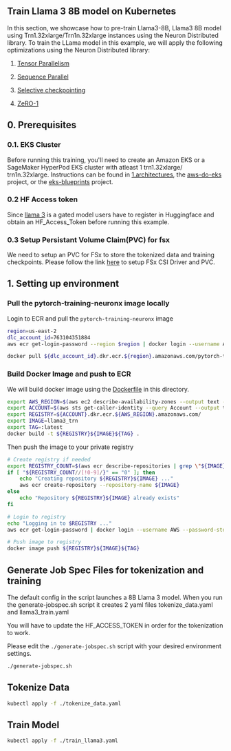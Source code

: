 ## Train Llama 3 8B model on Kubernetes

In this section, we showcase how to pre-train Llama3-8B, Llama3 8B model using Trn1.32xlarge/Trn1n.32xlarge instances using the Neuron Distributed library. To train the LLama model in this example, we will apply the following optimizations using the Neuron Distributed library:

1. [Tensor Parallelism](https://awsdocs-neuron.readthedocs-hosted.com/en/latest/libraries/neuronx-distributed/tensor_parallelism_overview.html#tensor-parallelism-overview)

2. [Sequence Parallel](https://awsdocs-neuron.readthedocs-hosted.com/en/latest/libraries/neuronx-distributed/activation_memory_reduction.html#sequence-parallelism)

3. [Selective checkpointing](https://awsdocs-neuron.readthedocs-hosted.com/en/latest/libraries/neuronx-distributed/activation_memory_reduction.html#activation-memory-reduction)

4. [ZeRO-1](https://awsdocs-neuron.readthedocs-hosted.com/en/latest/frameworks/torch/torch-neuronx/tutorials/training/zero1_gpt2.html#zero1-gpt2-pretraining-tutorial)


## 0. Prerequisites

### 0.1. EKS Cluster 
Before running this training, you'll need to create an Amazon EKS or a SageMaker HyperPod EKS cluster with atleast 1 trn1.32xlarge/ trn1n.32xlarge. Instructions can be found in [1.architectures](../../1.architectures), the [aws-do-eks](https://bit.ly/do-eks) project, or the [eks-blueprints](https://github.com/aws-ia/terraform-aws-eks-blueprints) project.

### 0.2 HF Access token 

Since [llama 3](https://huggingface.co/meta-llama/Meta-Llama-3-8B) is a gated model users have to register in Huggingface and obtain an HF_Access_Token before running this example.

### 0.3 Setup Persistant Volume Claim(PVC) for fsx 

We need to setup an PVC for FSx to store the tokenized data and training checkpoints. Please follow the link [here](#) to setup FSx CSI Driver and PVC. 

## 1. Setting up environment


### Pull the pytorch-training-neuronx image locally

Login to ECR and pull the `pytorch-training-neuronx` image

```sh
region=us-east-2
dlc_account_id=763104351884
aws ecr get-login-password --region $region | docker login --username AWS --password-stdin $dlc_account_id.dkr.ecr.$region.amazonaws.com

docker pull ${dlc_account_id}.dkr.ecr.${region}.amazonaws.com/pytorch-training-neuronx:2.1.2-neuronx-py310-sdk2.19.1-ubuntu20.04
```

### Build Docker Image and push to ECR

We will build docker image using the [Dockerfile](Dockerfile) in this directory.  

```sh
export AWS_REGION=$(aws ec2 describe-availability-zones --output text --query 'AvailabilityZones[0].[RegionName]')
export ACCOUNT=$(aws sts get-caller-identity --query Account --output text)
export REGISTRY=${ACCOUNT}.dkr.ecr.${AWS_REGION}.amazonaws.com/
export IMAGE=llama3_trn
export TAG=:latest
docker build -t ${REGISTRY}${IMAGE}${TAG} .
```

Then push the image to your private registry

```sh
# Create registry if needed
export REGISTRY_COUNT=$(aws ecr describe-repositories | grep \"${IMAGE}\" | wc -l)
if [ "${REGISTRY_COUNT//[!0-9]/}" == "0" ]; then
    echo "Creating repository ${REGISTRY}${IMAGE} ..."
    aws ecr create-repository --repository-name ${IMAGE}
else
    echo "Repository ${REGISTRY}${IMAGE} already exists"
fi

# Login to registry
echo "Logging in to $REGISTRY ..."
aws ecr get-login-password | docker login --username AWS --password-stdin $REGISTRY

# Push image to registry
docker image push ${REGISTRY}${IMAGE}${TAG}
```

## Generate Job Spec Files for tokenization and training

The default config in the script launches a 8B Llama 3 model. When you run the generate-jobspec.sh script it creates 2 yaml files tokenize_data.yaml and llama3_train.yaml

You will have to update the HF_ACCESS_TOKEN in order for the tokenization to work.

Please edit the `./generate-jobspec.sh` script with your desired environment settings.

```bash
./generate-jobspec.sh
```

## Tokenize Data

```bash
kubectl apply -f ./tokenize_data.yaml
```

## Train Model

```bash
kubectl apply -f ./train_llama3.yaml
```
